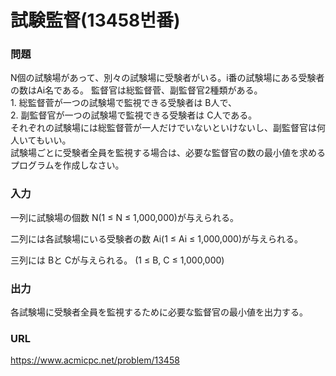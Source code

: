# 試験監督\(13458번番\)

### 問題

N個の試験場があって、別々の試験場に受験者がいる。i番の試験場にある受験者の数はAi名である。
監督官は総監督菅、副監督官2種類がある。   
    1. 総監督菅が一つの試験場で監視できる受験者は B人で、   
    2. 副監督官が一つの試験場で監視できる受験者は C人である。   
それぞれの試験場には総監督菅が一人だけでいないといけないし、副監督官は何人いてもいい。   
試験場ごとに受験者全員を監視する場合は、必要な監督官の数の最小値を求めるプログラムを作成しなさい。
     

### 入力

一列に試験場の個数 N\(1 ≤ N ≤ 1,000,000\)が与えられる。

二列には各試験場にいる受験者の数 Ai\(1 ≤ Ai ≤ 1,000,000\)が与えられる。

三列には Bと Cが与えられる。 \(1 ≤ B, C ≤ 1,000,000\)


### 出力

各試験場に受験者全員を監視するために必要な監督官の最小値を出力する。


### URL

https://www.acmicpc.net/problem/13458
